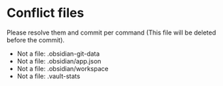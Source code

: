 # Conflict files
Please resolve them and commit per command (This file will be deleted before the commit).
- Not a file: .obsidian-git-data
- Not a file: .obsidian/app.json
- Not a file: .obsidian/workspace
- Not a file: .vault-stats